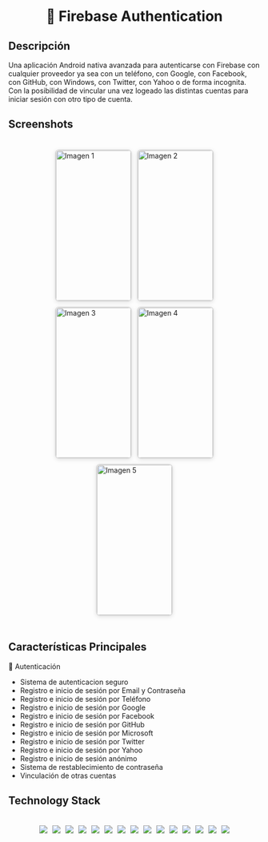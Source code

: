 <div align="center">
<h1 align="center">🔐 Firebase Authentication</h1>
</div>

## Descripción

Una aplicación Android nativa avanzada para autenticarse con Firebase con cualquier proveedor ya sea con un teléfono, con Google, con Facebook, con GitHub, con Windows, con Twitter, con Yahoo o de forma incognita. Con la posibilidad de vincular una vez logeado las distintas cuentas para iniciar sesión con otro tipo de cuenta.

## Screenshots

  <div style="display: flex; justify-content: center; align-items: center; flex-wrap: wrap; gap: 10px; padding: 20px;">
      <img src="https://imgur.com/ufu4sB2.png" alt="Imagen 1" style="width: 150px; height: 300px; border: 2px solid #ddd; border-radius: 8px; box-shadow: 0 2px 8px rgba(0,0,0,0.1);">
      <img src="https://imgur.com/jr0CUju.png" alt="Imagen 2" style="width: 150px; height: 300px; border: 2px solid #ddd; border-radius: 8px; box-shadow: 0 2px 8px rgba(0,0,0,0.1);">
      <img src="https://imgur.com/YzbIAc9.png" alt="Imagen 3" style="width: 150px; height: 300px; border: 2px solid #ddd; border-radius: 8px; box-shadow: 0 2px 8px rgba(0,0,0,0.1);">
      <img src="https://imgur.com/Ho55vaJ.png" alt="Imagen 4" style="width: 150px; height: 300px; border: 2px solid #ddd; border-radius: 8px; box-shadow: 0 2px 8px rgba(0,0,0,0.1);">
      <img src="https://imgur.com/oWUpzsQ.png" alt="Imagen 5" style="width: 150px; height: 300px; border: 2px solid #ddd; border-radius: 8px; box-shadow: 0 2px 8px rgba(0,0,0,0.1);">

  </div>

## Características Principales

📱 Autenticación

* Sistema de autenticacion seguro
* Registro e inicio de sesión por Email y Contraseña
* Registro e inicio de sesión por Teléfono
* Registro e inicio de sesión por Google
* Registro e inicio de sesión por Facebook
* Registro e inicio de sesión por GitHub
* Registro e inicio de sesión por Microsoft
* Registro e inicio de sesión por Twitter
* Registro e inicio de sesión por Yahoo
* Registro e inicio de sesión anónimo
* Sistema de restablecimiento de contraseña
* Vinculación de otras cuentas

## Technology Stack

<div style="display: flex; justify-content: center; align-items: center; flex-wrap: wrap; gap: 10px; padding: 20px;">

<img src="https://img.shields.io/badge/Kotlin-8A2BE2">
<img src="https://img.shields.io/badge/Jetpack%20Compose-8A2BE2">
<img src="https://img.shields.io/badge/Material%203-8A2BE2">

<img src="https://img.shields.io/badge/MVVM-8A2BE2">
<img src="https://img.shields.io/badge/Clean%20Architecture-8A2BE2">
<img src="https://img.shields.io/badge/Repository%20Pattern-8A2BE2">
<img src="https://img.shields.io/badge/Domain%20Pattern-8A2BE2">
<img src="https://img.shields.io/badge/Hilt%20Dagger-8A2BE2">

<img src="https://img.shields.io/badge/Kotlin%20Coroutines-8A2BE2">
<img src="https://img.shields.io/badge/StateFlow-8A2BE2">
<img src="https://img.shields.io/badge/Kotlin%20Gradle%20DSL-8A2BE2">
  
<img src="https://img.shields.io/badge/Firebase-8A2BE2">
<img src="https://img.shields.io/badge/Authentication-8A2BE2">  
<img src="https://img.shields.io/badge/Crashlytics-8A2BE2">

<img src="https://img.shields.io/badge/Claude%20AI-8A2BE2">

</div>
